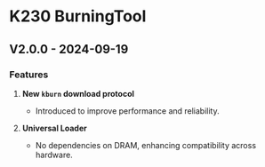 # K230 BurningTool

## V2.0.0 - 2024-09-19

### Features

1. **New `kburn` download protocol**  
   - Introduced to improve performance and reliability.

2. **Universal Loader**  
   - No dependencies on DRAM, enhancing compatibility across hardware.
